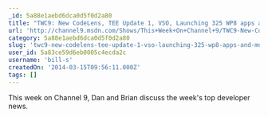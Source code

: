 ```yaml
---
_id: 5a88e1aebd6dca0d5f0d2a80
title: "TWC9: New CodeLens, TEE Update 1, VSO, Launching 325 WP8 apps and more..."
url: 'http://channel9.msdn.com/Shows/This+Week+On+Channel+9/TWC9-New-CodeLens-TEE-Update-1-VSO-launching-325-WP8-apps-and-more-'
category: 5a88e1aebd6dca0d5f0d2a80
slug: 'twc9-new-codelens-tee-update-1-vso-launching-325-wp8-apps-and-more'
user_id: 5a83ce59d6eb0005c4ecda2c
username: 'bill-s'
createdOn: '2014-03-15T09:56:11.000Z'
tags: []
---
```


This week on Channel 9, Dan and Brian discuss the week's top developer news.
